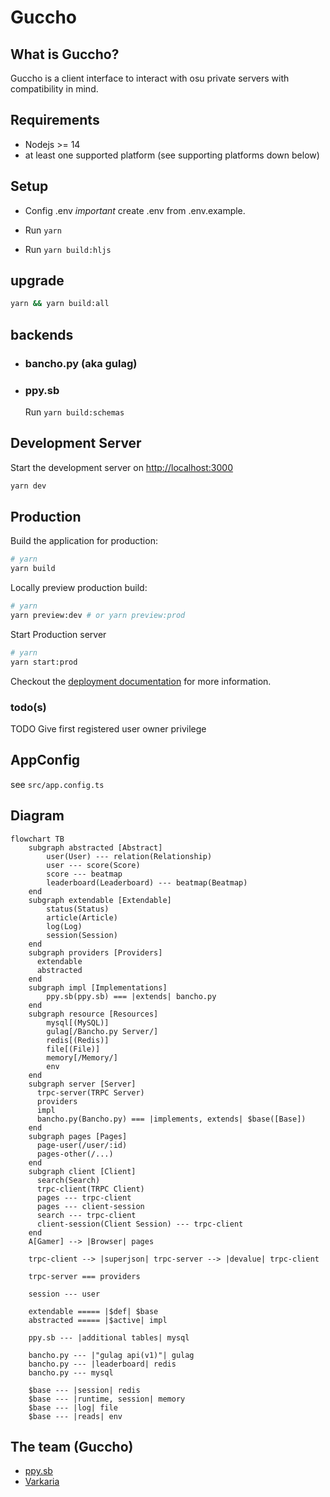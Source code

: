 # Guccho

## What is Guccho?

Guccho is a client interface to interact with osu private servers with compatibility in mind.

## Requirements

- Nodejs >= 14
- at least one supported platform (see supporting platforms down below)

## Setup

- Config .env *important*
create .env from .env.example.

- Run `yarn`
- Run `yarn build:hljs`

## upgrade

```sh
yarn && yarn build:all
```

## backends

- ### bancho.py (aka gulag)

- ### ppy.sb

  Run `yarn build:schemas`

## Development Server

Start the development server on <http://localhost:3000>

```bash
yarn dev
```

## Production

Build the application for production:

```bash
# yarn
yarn build
```

Locally preview production build:

```bash
# yarn
yarn preview:dev # or yarn preview:prod
```

Start Production server

```bash
# yarn
yarn start:prod
```

Checkout the [deployment documentation](https://v3.nuxtjs.org/guide/deploy/presets) for more information.

### todo(s)

TODO Give first registered user owner privilege

## AppConfig

see `src/app.config.ts`

## Diagram

```mermaid
flowchart TB
    subgraph abstracted [Abstract]
        user(User) --- relation(Relationship)
        user --- score(Score)
        score --- beatmap
        leaderboard(Leaderboard) --- beatmap(Beatmap)
    end
    subgraph extendable [Extendable]
        status(Status)
        article(Article)
        log(Log)
        session(Session)
    end
    subgraph providers [Providers]
      extendable
      abstracted
    end
    subgraph impl [Implementations]
        ppy.sb(ppy.sb) === |extends| bancho.py
    end
    subgraph resource [Resources]
        mysql[(MySQL)]
        gulag[/Bancho.py Server/]
        redis[(Redis)]
        file[(File)]
        memory[/Memory/]
        env
    end
    subgraph server [Server]
      trpc-server(TRPC Server)
      providers
      impl
      bancho.py(Bancho.py) === |implements, extends| $base([Base])
    end
    subgraph pages [Pages]
      page-user(/user/:id)
      pages-other(/...)
    end
    subgraph client [Client]
      search(Search)
      trpc-client(TRPC Client)
      pages --- trpc-client
      pages --- client-session
      search --- trpc-client
      client-session(Client Session) --- trpc-client
    end
    A[Gamer] --> |Browser| pages
    
    trpc-client --> |superjson| trpc-server --> |devalue| trpc-client 

    trpc-server === providers
    
    session --- user
    
    extendable ===== |$def| $base
    abstracted ===== |$active| impl

    ppy.sb --- |additional tables| mysql
    
    bancho.py --- |"gulag api(v1)"| gulag
    bancho.py --- |leaderboard| redis
    bancho.py --- mysql

    $base --- |session| redis
    $base --- |runtime, session| memory
    $base --- |log| file
    $base --- |reads| env
```

## The team (Guccho)

- [ppy.sb](https://github.com/ppy-sb)
- [Varkaria](https://github.com/Varkaria)
